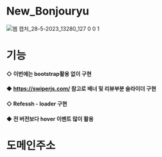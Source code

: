 # New_Bonjouryu
![웹 캡처_28-5-2023_13280_127 0 0 1](https://github.com/MaxiMuks/New_Bonjouryu/assets/95167623/d5292d59-e8e0-468a-ab1c-a22c7c25ca85)
# 기능
#### ◇ 이번에는 bootstrap활용 없이 구현
#### ◆ https://swiperjs.com/ 참고로 배너 및 리뷰부분 슬라이더 구현
#### ◇ Refessh - loader 구현
#### ◆ 전 버전보다 hover 이벤트 많이 활용
# 도메인주소
#### 
